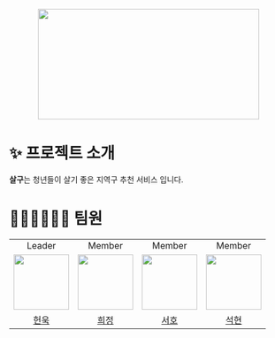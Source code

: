 <p align="center">
    <img src="https://github.com/user-attachments/assets/b7767eb0-56b4-44ed-8125-342656e0349e" width="400" height="200" />
</p>

# ✨ 프로젝트 소개
**살구**는 청년들이 살기 좋은 지역구 추천 서비스 입니다.

# 👩🏻‍👧🏻‍👦🏻 팀원

<table>
  <tbody>
    <tr>
      <tr>
        <td align="center">Leader</td>
        <td align="center">Member</td>
        <td align="center">Member</td>
        <td align="center">Member</td>
      </tr>
      <tr>
        <td align="center"><a href="https://github.com/IToriginal"><img src="https://avatars.githubusercontent.com/u/117193889?v=4" width="100px;" alt=""/></td>
        <td align="center"><a href="https://github.com/hwangheejung"><img src="https://avatars.githubusercontent.com/u/76714312?v=4" width="100px;" alt=""/></td>
        <td align="center"><a href="https://github.com/ssoulistic"><img src="https://avatars.githubusercontent.com/u/93485617?v=4" width="100px;" alt=""/></td>
        <td align="center"><a href="https://github.com/smuhsh"><img src="https://avatars.githubusercontent.com/u/49484645?v=4" width="100px;" alt=""/></td>
      </tr>
      <tr>
        <td align="center"><a href="https://github.com/IToriginal">헌욱</td> 
        <td align="center"><a href="https://github.com/hwangheejung">희정</td>
        <td align="center"><a href="https://github.com/ssoulistic">서호</td>
        <td align="center"><a href="https://github.com/smuhsh">석현</td>  
      </tr>
    </tr>
  </tbody>
</table>
